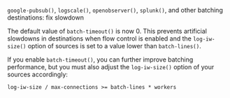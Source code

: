 `google-pubsub()`, `logscale()`, `openobserver()`, `splunk()`, and other batching destinations: fix slowdown

The default value of `batch-timeout()` is now 0.
This prevents artificial slowdowns in destinations when flow control is enabled
and the `log-iw-size()` option of sources is set to a value lower than `batch-lines()`.

If you enable `batch-timeout()`, you can further improve batching performance,
but you must also adjust the `log-iw-size()` option of your sources accordingly:

`log-iw-size / max-connections >= batch-lines * workers`
